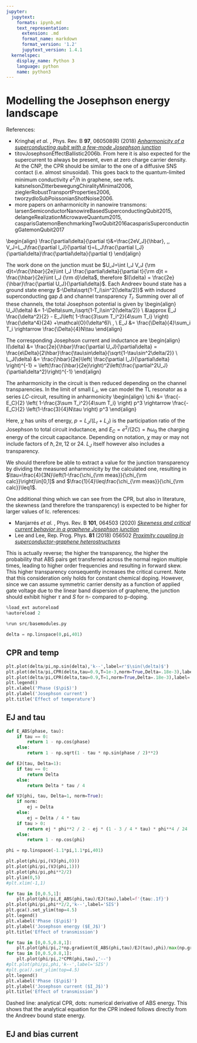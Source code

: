 ```yaml
---
jupyter:
  jupytext:
    formats: ipynb,md
    text_representation:
      extension: .md
      format_name: markdown
      format_version: '1.2'
      jupytext_version: 1.4.1
  kernelspec:
    display_name: Python 3
    language: python
    name: python3
---
```


# Modelling the Josephson energy landscape


References:
* Kringhøj _et al._ , Phys. Rev. B **97**, 060508(R) (2018) [_Anharmonicity of a superconducting qubit with a few-mode Josephson junction_](https://doi.org/10.1103/PhysRevB.97.060508)
* titovJosephsonEffectBallistic2006b. From here it is also expected for the supercurrent to always be present, even at zero charge carrier density. At the CNP, the CPR should be similar to the one of a diffusive SNS contact (i.e. almost sinusoidal). This goes back to the quantum-limited minimum conductivity $e^2/h$ in graphene, see refs. katsnelsonZitterbewegungChiralityMinimal2006, zieglerRobustTransportProperties2006, tworzydloSubPoissonianShotNoise2006.
* more papers on anharmonicity in nanowire transmons: larsenSemiconductorNanowireBasedSuperconductingQubit2015, delangeRealizationMicrowaveQuantum2015, casparisGatemonBenchmarkingTwoQubit2016acasparisSuperconductingGatemonQubit2017

\begin{align}
\frac{\partial\delta}{\partial t}&=\frac{2eV_J}{\hbar}\, ,\, V_J=L_J\frac{\partial I_J}{\partial t}=L_J\frac{\partial I_J}{\partial\delta}\frac{\partial\delta}{\partial t}
\end{align}

The work done on the junction must be $U_J=\int I_J V_J {\rm d}t=\frac{\hbar}{2e}\int I_J \frac{\partial\delta}{\partial t}{\rm d}t = \frac{\hbar}{2e}\int I_J {\rm d}\delta$, therefore $I(\delta) = \frac{2e}{\hbar}\frac{\partial U_J}{\partial\delta}$.
Each Andreev bound state has a ground state energy $-\Delta\sqrt{1-T_i\sin^2(\delta/2)}$ with induced superconducting gap $\Delta$ and channel transparency $T_i$.
Summing over all of these channels, the total Josephson potential is given by
\begin{align}
U_J(\delta) &= 1-\Delta\sum_i\sqrt{1-T_i\sin^2(\delta/2)} \\
 &\approx E_J \frac{\delta^2}{2} - E_J\left( 1-\frac{3\sum T_i^2}{4\sum T_i} \right) \frac{\delta^4}{24} +\mathcal{O}(\delta^6)\ , \\
 E_J &= \frac{\Delta}{4}\sum_i T_i \rightarrow \frac{\Delta}{4}N\tau
\end{align}

The corresponding Josephson current and inductance are 
\begin{align}
I(\delta) &= \frac{2e}{\hbar}\frac{\partial U_J}{\partial\delta} = \frac{e\Delta}{2\hbar}\frac{\tau\sin\delta}{\sqrt{1-\tau\sin^2\delta/2}} \\
 L_J(\delta) &= \frac{\hbar}{2e}\left( \frac{\partial I_J}{\partial\delta} \right)^{-1} = \left(\frac{\hbar}{2e}\right)^2\left(\frac{\partial^2U_J}{\partial\delta^2}\right)^{-1}
\end{align}

The anharmonicity in the circuit is then reduced depending on the channel transparencies.
In the limit of small $L_J$, we can model the TL resonator as a series $LC$-circuit, resulting in anharmonicity
\begin{align}
\chi &= \frac{-E_C}{2} \left( 1-\frac{3\sum T_i^2}{4\sum T_i} \right) p^3 \rightarrow \frac{-E_C}{2} \left(1-\frac{3}{4}N\tau \right) p^3 
\end{align}

Here, $\chi$ has units of energy, $p=L_J/(L_r+L_J)$ is the participation ratio of the Josephson to total circuit inductance, and $E_C=e^2/(2C)=\hbar\omega_0$ the charging energy of the circuit capacitance.
Depending on notation, $\chi$ may or may not include factors of $\hbar,2\pi,12$ or $24$.
$L_J$ itself however also includes a transparency.

We should therefore be able to extract a value for the junction transparency by dividing the measured anharmonicity by the calculated one, resulting in $\tau=\frac{4}{3N}\left(1-\frac{\chi_{\rm meas}}{\chi_{\rm calc}}\right)\in[0,1]$ and $\frac{1}{4}\leq\frac{\chi_{\rm meas}}{\chi_{\rm calc}}\leq1$.


One additional thing which we can see from the CPR, but also in literature, the skewness (and therefore the transparency) is expected to be higher for larger values of Ic.
references:
* Manjarrés _et al._ , Phys. Rev. B **101**, 064503 (2020) [_Skewness and critical current behavior in a graphene Josephson junction_](https://doi.org/10.1103/PhysRevB.101.064503)
* Lee and Lee, Rep. Prog. Phys. **81** (2018) 056502 [_Proximity coupling in superconductor-graphene heterostructures_](https://doi.org/10.1088/1361-6633/aaafe1)

This is actually reverse; the higher the transparency, the higher the probability that ABS pairs get transferred across the normal region multiple times, leading to higher order frequencies and resulting in forward skew.
This higher transparency consequently increases the critical current.
Note that this consideration only holds for constant chemical doping.
However, since we can assume symmetric carrier density as a function of applied gate voltage due to the linear band dispersion of graphene, the junction should exhibit higher $\tau$ and $S$ for n- compared to p-doping.

```python
%load_ext autoreload
%autoreload 2
```

```python
%run src/basemodules.py
```

```python
delta = np.linspace(0,pi,401)
```

## CPR and temp

```python
plt.plot(delta/pi,np.sin(delta),'k--',label=r'$\sin(\delta)$')
plt.plot(delta/pi,CPR(delta,tau=0.9,T=1e-3,norm=True,Delta=.18e-3),label='1 mK')
plt.plot(delta/pi,CPR(delta,tau=0.9,T=1,norm=True,Delta=.18e-3),label='1 K')
plt.legend()
plt.xlabel('Phase ($\pi$)')
plt.ylabel('Josephson current')
plt.title('Effect of temperature')
```

## EJ and tau

```python
def E_ABS(phase, tau):
    if tau == 0:
        return 1 - np.cos(phase)
    else:
        return 1 - np.sqrt(1 - tau * np.sin(phase / 2)**2)
```

```python
def EJ(tau, Delta=1):
    if tau == 0:
        return Delta
    else:
        return Delta * tau / 4
```

```python
def VJ(phi, tau, Delta=1, norm=True):
    if norm:
        ej = Delta
    else:
        ej = Delta / 4 * tau
    if tau > 0:
        return ej * phi**2 / 2 - ej * (1 - 3 / 4 * tau) * phi**4 / 24
    else:
        return 1 - np.cos(phi)
```

```python
phi = np.linspace(-1.1*pi,1.1*pi,401)
```

```python
plt.plot(phi/pi,(VJ(phi,0)))
plt.plot(phi/pi,(VJ(phi,1)))
plt.plot(phi/pi,phi**2/2)
plt.ylim(0,5)
#plt.xlim(-1,1)
```

```python
for tau in [0,0.5,1]:
    plt.plot(phi/pi,E_ABS(phi,tau)/EJ(tau),label=f'{tau:.1f}')
plt.plot(phi/pi,phi**2/2,'k--',label='SIS')
plt.gca().set_ylim(top=4.5)
plt.legend()
plt.xlabel('Phase ($\pi$)')
plt.ylabel('Josephson energy ($E_J$)')
plt.title('Effect of transmission')
```

```python
for tau in [0,0.5,0.8,1]:
    plt.plot(phi/pi,2*np.gradient(E_ABS(phi,tau)/EJ(tau),phi)/max(np.gradient(E_ABS(phi,tau)/EJ(tau),phi)),'o',label=f'{tau:.1f}')
for tau in [0,0.5,0.8,1]:
    plt.plot(phi/pi,2*CPR(phi,tau),'--')
#plt.plot(phi/pi,phi,'k--',label='SIS')
#plt.gca().set_ylim(top=4.5)
plt.legend()
plt.xlabel('Phase ($\pi$)')
plt.ylabel('Josephson current ($I_J$)')
plt.title('Effect of transmission')
```

Dashed line: analytical CPR, dots: numerical derivative of ABS energy.
This shows that the analytical equation for the CPR indeed follows directly from the Andreev bound state energy.


## EJ and bias current

```python

```
